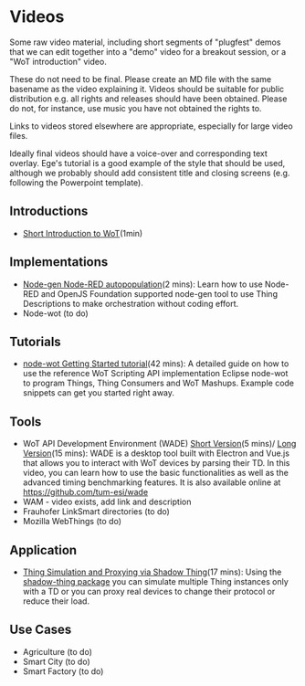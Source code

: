 # Videos 
Some raw video material,
including short segments of "plugfest" demos that we can edit together into a "demo" video for a breakout session,
or a "WoT introduction" video.

These do not need to be final.  Please create an MD file with the same basename as the video explaining it.
Videos should be suitable for public distribution e.g. all rights and releases should have been obtained.
Please do not, for instance, use music you have not obtained the rights to.

Links to videos stored elsewhere are appropriate, especially for large video files.

Ideally final videos should have a voice-over and corresponding text overlay.
Ege's tutorial is a good example of the style that should be used, although we probably should add consistent
title and closing screens (e.g. following the Powerpoint template).

## Introductions
* [Short Introduction to WoT](https://www.youtube.com/watch?v=lt_P2BU8e3I)(1min)
## Implementations
* [Node-gen Node-RED autopopulation](https://github.com/w3c/wot-testing/blob/master/events/2020.06.Online/prototypes/autopop.mp4)(2 mins): Learn how to use Node-RED and OpenJS Foundation supported node-gen tool to use Thing Descriptions to make orchestration without coding effort.
* Node-wot (to do)
## Tutorials
* [node-wot Getting Started tutorial](https://www.youtube.com/watch?v=wDX45dsD4GM)(42 mins): A detailed guide on how to use the reference WoT Scripting API implementation Eclipse node-wot to program Things, Thing Consumers and WoT Mashups. Example code snippets can get you started right away.
## Tools
* WoT API Development Environment (WADE) [Short Version](https://www.youtube.com/watch?v=FGPbl8Occjw)(5 mins)/ [Long Version](https://www.youtube.com/watch?v=Cb60fAE02GU)(15 mins): WADE is a desktop tool built with Electron and Vue.js that allows you to interact with WoT devices by parsing their TD. In this video, you can learn how to use the basic functionalities as well as the advanced timing benchmarking features. It is also available online at https://github.com/tum-esi/wade
* WAM - video exists, add link and description
* Frauhofer LinkSmart directories (to do)
* Mozilla WebThings (to do)
## Application
* [Thing Simulation and Proxying via Shadow Thing](https://www.youtube.com/watch?v=yp_bGMQnLzI)(17 mins): Using the [shadow-thing package](https://www.npmjs.com/package/shadow-thing) you can simulate multiple Thing instances only with a TD or you can proxy real devices to change their protocol or reduce their load. 
## Use Cases
* Agriculture (to do)
* Smart City (to do)
* Smart Factory (to do)
